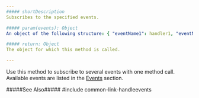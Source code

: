 ```yaml
---
##### shortDescription
Subscribes to the specified events.

##### param(events): Object
An object of the following structure: { "eventName1": handler1, "eventName2": handler2, ...}

##### return: Object
The object for which this method is called.

---
```

Use this method to subscribe to several events with one method call. Available events are listed in the [Events](/api-reference/10%20UI%20Widgets/CollectionWidget/4%20Events '{basewidgetpath}/Events/') section.

#####See Also#####
#include common-link-handleevents